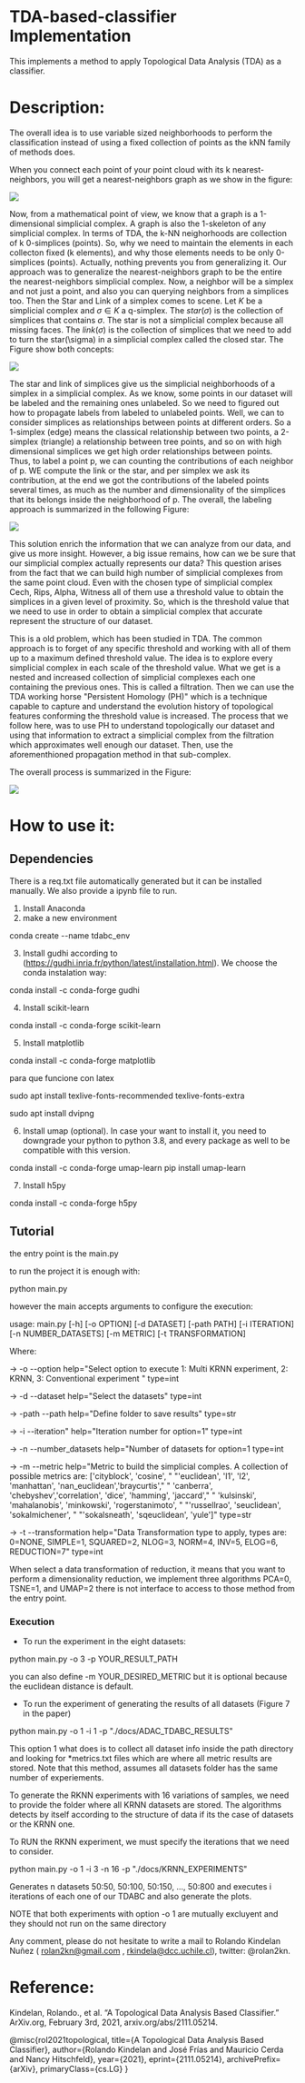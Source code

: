 # TDA-based-classifier Implementation
This implements a method to apply Topological Data Analysis (TDA) as a classifier.

# Description:

The overall idea is to use variable sized neighborhoods to perform the classification instead of
using a fixed collection of points as the kNN family of methods does.

When you connect each point of your point cloud with its k nearest-neighbors, you will get a nearest-neighbors graph as we show in the figure:

<img src = "resources/nn_graph.png">

Now, from a mathematical point of view, we know that a graph is a 1-dimensional simplicial complex. A graph is also the
1-skeleton of any simplicial complex. In terms of TDA, the k-NN neighorhoods are collection of k 0-simplices (points).
So, why we need to maintain the elements in each collecton fixed (k elements), and why those elements needs to be
only 0-simplices (points). Actually, nothing prevents you from generalizing it.
Our approach was to generalize the nearest-neighbors graph to be the entire the nearest-neighbors simplicial complex.
Now, a neighbor will be a simplex and not just a point, and also you can querying neighbors from a simplices too.
Then the Star and Link of a simplex comes to scene. Let $K$ be a simplicial complex and $\sigma \in K$ a q-simplex.
The $star(\sigma)$ is the collection of simplices that contains $\sigma$. The star is not a simplicial complex because
all missing faces. The $link(\sigma)$ is the collection of simplices that we need to add to turn the star(\sigma) in a
simplicial complex called the closed star. The Figure show both concepts:

<img src = "resources/starlink.png">

The star and link of simplices give us the simplicial neighborhoods of a simplex in a simplicial complex. As we know, some points in
our dataset will be labeled and the remaining ones unlabeled. So we need to figured out how to propagate labels from
labeled to unlabeled points. Well, we can to consider simplices as relationships between points at different orders. So a 1-simplex
(edge) means the classical relationship between two points, a 2-simplex (triangle) a relationship between tree points,
and so on with high dimensional simplices we get high order relationships between points.
Thus, to label a point p, we can counting the contributions of each neighbor of p. WE compute the link or the star,
and per simplex we ask its contribution, at the end we got the contributions of the labeled points several times,
as much as the number and dimensionality of the simplices that its belongs inside the neighborhood of p.
The overall, the labeling approach is summarized in the following Figure:

<img src = "resources/epsilon_examples23.png">

This solution enrich the information that we can analyze from our data, and give us more insight. However,
a big issue remains, how can we be sure that our simplicial complex actually represents our data? This question arises
from the fact that we can build high number of simplicial complexes from the same point cloud.
Even with the chosen type of simplicial complex Cech, Rips, Alpha, Witness all of them use a threshold value to obtain
the simplices in a given level of proximity. So, which is the threshold value that we need to use in order to
obtain a simplicial complex that accurate represent the structure of our dataset.

This is a old problem, which has been studied in TDA. The common approach is to forget of any specific threshold
and working with all of them up to a maximum defined threshold value. The idea is to explore every
simplicial complex in each scale of the threshold value. What we get is a nested and increased collection of
simplicial complexes each one containing the previous ones. This is called a filtration. Then we can use the TDA
working horse "Persistent Homology (PH)" which is a technique capable to capture and understand the evolution history of
topological features conforming the threshold value is increased. The process that we follow here, was to use PH
to understand topologically our dataset and using that information to extract a simplicial complex from the filtration
which approximates well enough our dataset. Then, use the aforementhioned propagation method in that sub-complex.

The overall process is summarized in the Figure:

<img src = "resources/overall_tdabc.png">

# How to use it:

## Dependencies

There is a req.txt file automatically generated but it can be installed manually. We also provide a ipynb file to run.

1. Install Anaconda
2. make a new environment

conda create --name tdabc_env

3. Install gudhi according to (https://gudhi.inria.fr/python/latest/installation.html). 
   We choose the conda instalation way: 

conda install -c conda-forge gudhi

4. Install scikit-learn

conda install -c conda-forge scikit-learn

5. Install matplotlib

conda install -c conda-forge matplotlib

para que funcione con latex

sudo apt install texlive-fonts-recommended 
texlive-fonts-extra

sudo apt install dvipng

6. Install umap (optional). 
   In case your want to install it, you need to 
   downgrade your python to python 3.8, and every 
   package as well to be compatible with this version. 
   
conda install -c conda-forge umap-learn
pip install umap-learn

7. Install h5py

conda install -c conda-forge h5py

## Tutorial

the entry point is the main.py

to run the project it is enough with:

python main.py

however the main accepts arguments to configure the execution:

usage: main.py [-h] [-o OPTION] [-d DATASET] [-path PATH] [-i ITERATION] [-n NUMBER_DATASETS] [-m METRIC] [-t TRANSFORMATION]

Where:

-> -o --option help="Select option to execute 1: Multi KRNN experiment, 2: KRNN, 3: Conventional experiment " type=int

-> -d --dataset help="Select the datasets" type=int

-> -path --path help="Define folder to save results" type=str

-> -i --iteration" help="Iteration number for option=1" type=int

-> -n --number_datasets help="Number of datasets for option=1 type=int

-> -m --metric help="Metric to build the simplicial comples. A collection of possible  metrics are: ['cityblock', 'cosine', "
                                                   "'euclidean', 'l1', 'l2', 'manhattan', 'nan_euclidean','braycurtis',"
                                                   " 'canberra', 'chebyshev','correlation', 'dice', 'hamming', 'jaccard',"
                                                   " 'kulsinski', 'mahalanobis', 'minkowski', 'rogerstanimoto', "
                                                   "'russellrao', 'seuclidean', 'sokalmichener', "
                                                   "'sokalsneath', 'sqeuclidean', 'yule']" type=str

-> -t --transformation help="Data Transformation type to apply, types are: 0=NONE, SIMPLE=1, SQUARED=2, NLOG=3, NORM=4, INV=5, ELOG=6, REDUCTION=7" type=int

When select a data transformation of reduction, it means that you want to perform a dimensionality reduction, we
implement three algorithms PCA=0, TSNE=1, and UMAP=2 there is not interface to access to those method from the entry point.

### Execution

- To run the experiment in the eight datasets:

python main.py -o 3 -p YOUR_RESULT_PATH

you can also define -m YOUR_DESIRED_METRIC but it is optional because the euclidean distance is default.

- To run the experiment of generating the results of all datasets (Figure 7 in the paper)

python main.py -o 1 -i 1 -p "./docs/ADAC_TDABC_RESULTS"

This option 1 what does is to collect all dataset info inside the path directory and looking for *metrics.txt files
which are where all metric results are stored. Note that this method, assumes all datasets folder has the same number
of experiements.

To generate the RKNN experiments with 16 variations of samples, we need to provide the folder where all KRNN datasets
are stored. The algorithms detects by itself according to the structure of data if its the case of datasets
or the KRNN one.

To RUN the RKNN experiment, we must specify the iterations that we need to consider.

python main.py -o 1 -i 3 -n 16 -p "./docs/KRNN_EXPERIMENTS"

Generates n datasets 50:50, 50:100, 50:150, ..., 50:800 and executes i iterations of each one of our TDABC
and also generate the plots.

NOTE that both experiments with option -o 1 are mutually excluyent and they should not run on the same directory


Any comment, please do not hesitate to write a mail to Rolando Kindelan Nuñez ( rolan2kn@gmail.com , rkindela@dcc.uchile.cl), twitter: @rolan2kn.

# Reference:
Kindelan, Rolando., et al. “A Topological Data Analysis Based Classifier.” ArXiv.org, February 3rd, 2021, arxiv.org/abs/2111.05214.

@misc{rol2021topological,
    title={A Topological Data Analysis Based Classifier},
    author={Rolando Kindelan and José Frías and Mauricio Cerda and Nancy Hitschfeld},
    year={2021},
    eprint={2111.05214},
    archivePrefix={arXiv},
    primaryClass={cs.LG}
}


